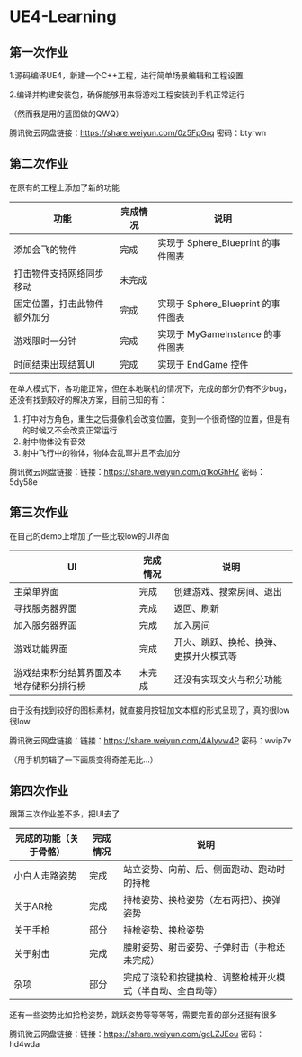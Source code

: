 # UE4-Learning
## 第一次作业

1.源码编译UE4，新建一个C++工程，进行简单场景编辑和工程设置

2.编译并构建安装包，确保能够用来将游戏工程安装到手机正常运行

（然而我是用的蓝图做的QWQ）

腾讯微云网盘链接：https://share.weiyun.com/0z5FpGrq 密码：btyrwn

## 第二次作业

在原有的工程上添加了新的功能

| 功能                         | 完成情况 | 说明                               |
| ---------------------------- | -------- | ---------------------------------- |
| 添加会飞的物件               | 完成     | 实现于 Sphere_Blueprint 的事件图表 |
| 打击物件支持网络同步移动     | 未完成   |                                    |
| 固定位置，打击此物件额外加分 | 完成     | 实现于 Sphere_Blueprint 的事件图表 |
| 游戏限时一分钟               | 完成     | 实现于 MyGameInstance 的事件图表   |
| 时间结束出现结算UI           | 完成     | 实现于 EndGame 控件                |

在单人模式下，各功能正常，但在本地联机的情况下，完成的部分仍有不少bug，还没有找到较好的解决方案，目前已知的有：

1. 打中对方角色，重生之后摄像机会改变位置，变到一个很奇怪的位置，但是有的时候又不会改变正常运行
2. 射中物体没有音效
3. 射中飞行中的物体，物体会乱窜并且不会加分

腾讯微云网盘链接：链接：https://share.weiyun.com/q1koGhHZ 密码：5dy58e

## 第三次作业

在自己的demo上增加了一些比较low的UI界面

| UI                                       | 完成情况 | 说明                                   |
| ---------------------------------------- | -------- | -------------------------------------- |
| 主菜单界面                               | 完成     | 创建游戏、搜索房间、退出               |
| 寻找服务器界面                           | 完成     | 返回、刷新                             |
| 加入服务器界面                           | 完成     | 加入房间                               |
| 游戏功能界面                             | 完成     | 开火、跳跃、换枪、换弹、更换开火模式等 |
| 游戏结束积分结算界面及本地存储积分排行榜 | 未完成   | 还没有实现交火与积分功能               |

由于没有找到较好的图标素材，就直接用按钮加文本框的形式呈现了，真的很low很low

腾讯微云网盘链接：链接：https://share.weiyun.com/4AIyvw4P 密码：wvip7v

（用手机剪辑了一下画质变得奇差无比...）

## 第四次作业

跟第三次作业差不多，把UI去了

| 完成的功能（关于骨骼） | 完成情况 | 说明                                                       |
| ---------------------- | -------- | ---------------------------------------------------------- |
| 小白人走路姿势         | 完成     | 站立姿势、向前、后、侧面跑动、跑动时的持枪                 |
| 关于AR枪               | 完成     | 持枪姿势、换枪姿势（左右两把）、换弹姿势                   |
| 关于手枪               | 部分     | 持枪姿势、换枪姿势                                         |
| 关于射击               | 完成     | 腰射姿势、射击姿势、子弹射击（手枪还未完成）               |
| 杂项                   | 部分     | 完成了滚轮和按键换枪、调整枪械开火模式（半自动、全自动等） |

还有一些姿势比如拾枪姿势，跳跃姿势等等等等，需要完善的部分还挺有很多

腾讯微云网盘链接：链接：https://share.weiyun.com/gcLZJEou 密码：hd4wda

